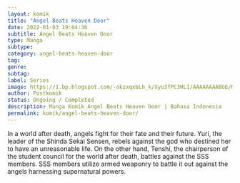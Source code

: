 ```yaml
---
layout: komik
title: "Angel Beats Heaven Door"
date: 2022-01-03 19:04:30
subtitle: Angel Beats Heaven Door
type: Manga
subtype: 
category: angel-beats-heaven-door
tag: 
genre: 
subtag: 
label: Series
image: https://1.bp.blogspot.com/-okzxqxbLh_k/Xyu3fPC3HLI/AAAAAAAABGE/McNmSq1ztIMiDybdb8vcVW0j4PiNSww2QCLcBGAsYHQ/s72-c/Angel-Beats-Heaven-Door.png
author: Postkomik
status: Ongoing / Completed
description: Manga Komik Angel Beats Heaven Door | Bahasa Indonesia
permalink: komik/angel-beats-heaven-door/
---
```


In a world after death, angels fight for their fate and their future. Yuri, the leader of the Shinda Sekai Sensen, rebels against the god who destined her to have an unreasonable life. On the other hand, Tenshi, the chairperson of the student council for the world after death, battles against the SSS members. SSS members utilize armed weaponry to battle it out against the angels harnessing supernatural powers.
